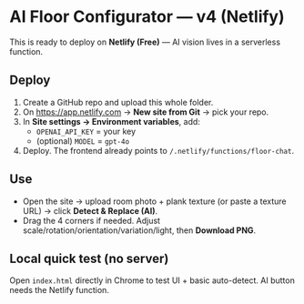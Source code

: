 # AI Floor Configurator — v4 (Netlify)

This is ready to deploy on **Netlify (Free)** — AI vision lives in a serverless function.

## Deploy
1) Create a GitHub repo and upload this whole folder.  
2) On https://app.netlify.com → **New site from Git** → pick your repo.  
3) In **Site settings → Environment variables**, add:  
   - `OPENAI_API_KEY` = your key  
   - (optional) `MODEL` = `gpt-4o`  
4) Deploy. The frontend already points to `/.netlify/functions/floor-chat`.

## Use
- Open the site → upload room photo + plank texture (or paste a texture URL) → click **Detect & Replace (AI)**.  
- Drag the 4 corners if needed. Adjust scale/rotation/orientation/variation/light, then **Download PNG**.

## Local quick test (no server)
Open `index.html` directly in Chrome to test UI + basic auto-detect. AI button needs the Netlify function.
